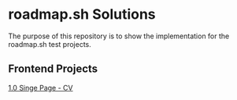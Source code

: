 # roadmap.sh Solutions
The purpose of this repository is to show the implementation for the roadmap.sh test projects.

## Frontend Projects
[1.0 Singe Page - CV](https://roadmap.sh/projects/single-page-cv)
